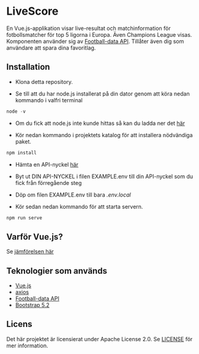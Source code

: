 # LiveScore

En Vue.js-applikation  visar live-resultat och matchinformation för fotbollsmatcher för top 5 ligorna i Europa. Även Champions League visas. Komponenten använder sig av [Football-data API](https://www.football-data.org/). 
Tillåter även dig som användare att spara dina favoritlag. 

## Installation
* Klona detta repository.

* Se till att du har node.js installerat på din dator genom att köra nedan kommando i valfri terminal
```javascript
node -v
```
* Om du fick att node.js inte kunde hittas så kan du ladda ner det [här](https://nodejs.org/en/download)


* Kör nedan kommando i projektets katalog för att installera nödvändiga paket.
```javascript
npm install
``` 

* Hämta en API-nyckel [här](https://www.football-data.org/client/register)

* Byt ut DIN API-NYCKEL i filen EXAMPLE.env till din API-nyckel som du fick från förregående steg

* Döp om filen EXAMPLE.env till bara _.env.local_

* Kör sedan nedan kommando för att starta servern.
```javascript
npm run serve
```

## Varför Vue.js?
Se [jämförelsen här](jämförelse.md)

## Teknologier som används
* [Vue.js](https://vuejs.org/)
* [axios](https://github.com/axios/axios)
* [Football-data API](https://www.football-data.org/)
* [Bootstrap 5.2](https://getbootstrap.com/docs/5.3/getting-started/introduction/)



## Licens
Det här projektet är licensierat under Apache License 2.0. Se [LICENSE](LICENSE) för mer information.
